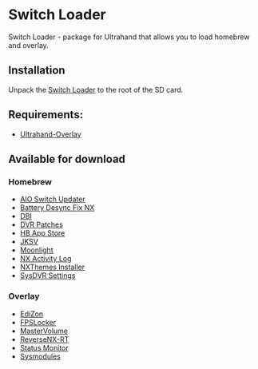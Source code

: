 # Switch Loader
Switch Loader - package for Ultrahand that allows you to load homebrew and overlay.

## Installation
Unpack the [Switch Loader](https://github.com/most2820/switch-loader/releases/latest/download/switch-loader.zip) to the root of the SD card.

## Requirements:
- [Ultrahand-Overlay](https://github.com/ppkantorski/Ultrahand-Overlay)

## Available for download

### Homebrew

- [AIO Switch Updater](https://github.com/HamletDuFromage/aio-switch-updater)
- [Battery Desync Fix NX](https://github.com/CTCaer/battery_desync_fix_nx)
- [DBI](https://github.com/rashevskyv/dbi)
- [DVR Patches](https://github.com/exelix11/dvr-patches)
- [HB App Store](https://github.com/fortheusers/hb-appstore)
- [JKSV](https://github.com/J-D-K/JKSV)
- [Moonlight](https://github.com/XITRIX/Moonlight-Switch)
- [NX Activity Log](https://github.com/tallbl0nde/NX-Activity-Log)
- [NXThemes Installer](https://github.com/exelix11/SwitchThemeInjector)
- [SysDVR Settings](https://github.com/exelix11/SysDVR)

### Overlay

- [EdiZon](https://github.com/proferabg/EdiZon-Overlay)
- [FPSLocker](https://github.com/masagrator/FPSLocker)
- [MasterVolume](https://github.com/averne/MasterVolume/releases)
- [ReverseNX-RT](https://github.com/masagrator/ReverseNX-RT)
- [Status Monitor](https://github.com/masagrator/Status-Monitor-Overlay)
- [Sysmodules](https://github.com/WerWolv/ovl-sysmodules)